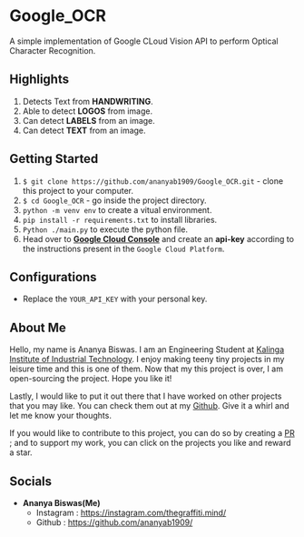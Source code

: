 # Google_OCR
A simple implementation of Google CLoud Vision API to perform Optical Character Recognition. 

## Highlights
1. Detects Text from __HANDWRITING__.
2. Able to detect __LOGOS__ from image.
3. Can detect __LABELS__ from an image.
4. Can detect __TEXT__ from an image.


## Getting Started
1. `$ git clone https://github.com/ananyab1909/Google_OCR.git` - clone this project to your computer.
2. `$ cd Google_OCR` - go inside the project directory.  
3. `python -m venv env` to create a vitual environment.    
4. `pip install -r requirements.txt` to install libraries.
5. `Python ./main.py` to execute the python file.
6. Head over to __[Google Cloud Console]("https://console.cloud.google.com/")__ and create an __api-key__ according to the instructions present in the `Google Cloud Platform`.


## Configurations
- Replace the `YOUR_API_KEY` with your personal key.


## About Me
Hello, my name is Ananya Biswas. I am an Engineering Student at [Kalinga Institute of Industrial Technology](https://kiit.ac.in/). I enjoy making teeny tiny projects in
my leisure time and this is one of them. Now that my this project is over, I am open-sourcing the project. Hope you like it!

Lastly, I would like to put it out there that I have worked on other projects that you may like. You can check them out at my [Github](https://github.com/ananyab1909/). Give it a whirl and let me know your thoughts.

If you would like to contribute to this project, you can do so by creating a [PR](https://help.github.com/articles/about-pull-requests/) ; and to support my work, you can click on the projects you like and reward a star.

## Socials

- __Ananya Biswas(Me)__
    - Instagram : https://instagram.com/thegraffiti.mind/
    - Github : https://github.com/ananyab1909/



